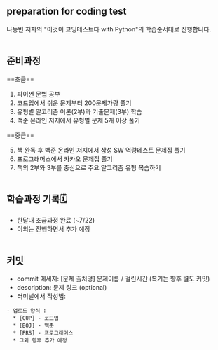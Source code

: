 ## preparation for coding test

나동빈 저자의 "이것이 코딩테스트다 with Python"의 학습순서대로 진행합니다.
<br />
<br />

## 준비과정

==초급==

1. 파이썬 문법 공부
2. 코드업에서 쉬운 문제부터 200문제가량 풀기
3. 유형별 알고리즘 이론(2부)과 기출문제(3부) 학습
4. 백준 온라인 저지에서 유형별 문제 5개 이상 풀기

==중급==

5. 책 완독 후 백준 온라인 저지에서 삼성 SW 역량테스트 문제집 풀기
6. 프로그래머스에서 카카오 문제집 풀기
7. 책의 2부와 3부를 중심으로 주요 알고리즘 유형 복습하기
   <br />
   <br />

## 학습과정 기록🗓️

- 한달내 초급과정 완료 (~7/22)
- 이외는 진행하면서 추가 예정
  <br />
  <br />

## 커밋

- commit 메세지: [문제 출처명] 문제이름 / 걸린시간 (복기는 향후 별도 커밋)
- description: 문제 링크 (optional)
- 터미널에서 작성법:

```
- 업로드 양식 :
  * [CUP] - 코드업
  * [BOJ] - 백준
  * [PRS] - 프로그래머스
  * 그외 향후 추가 예정
```
